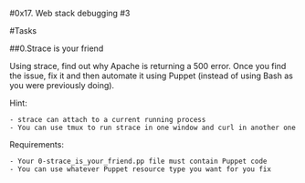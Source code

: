 #0x17. Web stack debugging #3

#Tasks

##0.Strace is your friend

Using strace, find out why Apache is returning a 500 error. Once you find the issue, fix it and then automate it using Puppet (instead of using Bash as you were previously doing).

Hint:

    - strace can attach to a current running process
    - You can use tmux to run strace in one window and curl in another one

Requirements:

    - Your 0-strace_is_your_friend.pp file must contain Puppet code
    - You can use whatever Puppet resource type you want for you fix

